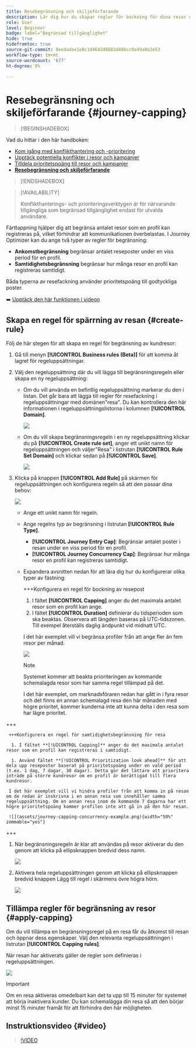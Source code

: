 ```yaml
---
title: Resebegränsning och skiljeförfarande
description: Lär dig hur du skapar regler för bockning för dina resor och hur du godtyckliggör reseregistrering
role: User
level: Beginner
badge: label="Begränsad tillgänglighet"
hide: true
hidefromtoc: true
source-git-commit: 0eedadee1e8c1d4642d8602d48bcc9a49a0a2e53
workflow-type: tm+mt
source-wordcount: '677'
ht-degree: 0%

---
```



# Resebegränsning och skiljeförfarande {#journey-capping}

>[!BEGINSHADEBOX]

Vad du hittar i den här handboken:

* [Kom igång med konflikthantering och -prioritering](gs-conflict-prioritization.md)
* [Upptäck potentiella konflikter i resor och kampanjer](conflicts.md)
* [Tilldela prioritetspoäng till resor och kampanjer](priority-scores.md)
* **[Resebegränsning och skiljeförfarande](journey-capping.md)**

>[!ENDSHADEBOX]

>[!AVAILABILITY]
>
>Konflikthanterings- och prioriteringsverktygen är för närvarande tillgängliga som begränsad tillgänglighet endast för utvalda användare.

Färttappning hjälper dig att begränsa antalet resor som en profil kan registreras på, vilket förhindrar att kommunikationen överbelastas. I Journey Optimizer kan du ange två typer av regler för begränsning:

* **Ankomstbegränsning** begränsar antalet reseposter under en viss period för en profil.
* **Samtidighetsbegränsning** begränsar hur många resor en profil kan registreras samtidigt.

Båda typerna av resefackning använder prioritetspoäng till godtyckliga poster.

➡️ [Upptäck den här funktionen i videon](#video)

## Skapa en regel för spärrning av resan {#create-rule}

Följ de här stegen för att skapa en regel för begränsning av kundresor:

1. Gå till menyn **[!UICONTROL Business rules (Beta)]** för att komma åt lagret för regeluppsättningar.

1. Välj den regeluppsättning där du vill lägga till begränsningsregeln eller skapa en ny regeluppsättning:

   * Om du vill använda en befintlig regeluppsättning markerar du den i listan. Det går bara att lägga till regler för resefackning i regeluppsättningar med domänen&quot;resa&quot;. Du kan kontrollera den här informationen i regeluppsättningslistorna i kolumnen **[!UICONTROL Domain]**.

     ![](assets/journey-capping-list.png)

   * Om du vill skapa begränsningsregeln i en ny regeluppsättning klickar du på **[!UICONTROL Create rule set]**, anger ett unikt namn för regeluppsättningen och väljer&quot;Resa&quot; i listrutan **[!UICONTROL Rule Set Domain]** och klickar sedan på **[!UICONTROL Save]**.

     ![](assets/journey-capping-rule-set.png)

1. Klicka på knappen **[!UICONTROL Add Rule]** på skärmen för regeluppsättningen och konfigurera regeln så att den passar dina behov:

   ![](assets/journey-capping-concurrency.png)

   * Ange ett unikt namn för regeln.

   * Ange regelns typ av begränsning i listrutan **[!UICONTROL Rule Type]**.

      * **[!UICONTROL Journey Entry Cap]**: Begränsar antalet poster i resan under en viss period för en profil.
      * **[!UICONTROL Journey Concurrency Cap]**: Begränsar hur många resor en profil kan registreras samtidigt.

   * Expandera avsnitten nedan för att lära dig hur du konfigurerar olika typer av fästning:

     +++Konfigurera en regel för bockning av resepost

      1. I fältet **[!UICONTROL Capping]** anger du det maximala antalet resor som en profil kan ange.
      1. I fältet **[!UICONTROL Duration]** definierar du tidsperioden som ska beaktas. Observera att längden baseras på UTC-tidszonen. Till exempel återställs daglig ändpunkt vid midnatt UTC.

     I det här exemplet vill vi begränsa profiler från att ange fler än fem resor per månad.

     ![](assets/journey-capping-entry-example.png)

     >[!NOTE]
     >
     >Systemet kommer att beakta prioriteringen av kommande schemalagda resor som har samma regel tillämpad på det.
     >
     >I det här exemplet, om marknadsföraren redan har gått in i fyra resor och det finns en annan schemalagd resa den här månaden med högre prioritet, kommer kunderna inte att kunna delta i den resa som har lägre prioritet.

+++

     +++Konfigurera en regel för samtidighetsbegränsning för resa

      1. I fältet **[!UICONTROL Capping]** anger du det maximala antalet resor som en profil kan registreras i samtidigt.

      1. Använd fältet **[!UICONTROL Prioritization look ahead]** för att dela upp reseposter baserat på prioritetspoäng under en vald period (t.ex. 1 dag, 7 dagar, 30 dagar). Detta gör det lättare att prioritera inträde på större kundresor om en profil är berättigad till flera kundresor.

     I det här exemplet vill vi hindra profiler från att komma in på resan om de redan är inskrivna i en annan resa som innehåller samma regeluppsättning. Om en annan resa inom de kommande 7 dagarna har ett högre prioritetspoäng kommer profilen inte att gå in på den här resan.

     ![](assets/journey-capping-concurrency-example.png){width="50%" zommable="yes"}

+++

1. När begränsningsregeln är klar att användas på resor aktiverar du den genom att klicka på ellipsknappen bredvid dess namn.

   ![](assets/journey-capping-activate-rule.png)

1. Aktivera hela regeluppsättningen genom att klicka på ellipsknappen bredvid knappen Lägg till regel i skärmens övre högra hörn.

   ![](assets/journey-capping-activate-rule-set.png)

## Tillämpa regler för begränsning av resor {#apply-capping}

Om du vill tillämpa en begränsningsregel på en resa får du åtkomst till resan och öppnar dess egenskaper. Välj den relevanta regeluppsättningen i listrutan **[!UICONTROL Capping rules]**.

När resan har aktiverats gäller de regler som definieras i regeluppsättningen.

![](../test-approve/assets/journey-capping-apply.png)

>[!IMPORTANT]
>
>Om en resa aktiveras omedelbart kan det ta upp till 15 minuter för systemet att börja inaktivera kunder. Du kan schemalägga din resa så att den börjar minst 15 minuter framåt för att förhindra den här möjligheten.

## Instruktionsvideo {#video}

>[!VIDEO](https://video.tv.adobe.com/v/3435530?quality=12)
